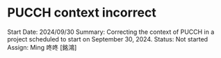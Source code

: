 # PUCCH context incorrect

Start Date: 2024/09/30
Summary: Correcting the context of PUCCH in a project scheduled to start on September 30, 2024.
Status: Not started
Assign: Ming 咚咚 [銘鴻]